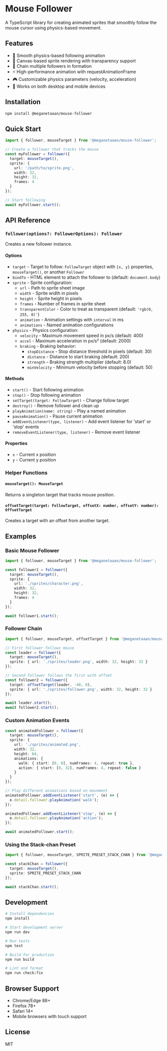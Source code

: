 # Mouse Follower

A TypeScript library for creating animated sprites that smoothly follow the mouse cursor using physics-based movement.

## Features

- 🎯 Smooth physics-based following animation
- 🎨 Canvas-based sprite rendering with transparency support
- 🔗 Chain multiple followers in formation
- ⚡ High-performance animation with requestAnimationFrame
- 🎮 Customizable physics parameters (velocity, acceleration)
- 📱 Works on both desktop and mobile devices

## Installation

```bash
npm install @meganetaaan/mouse-follower
```

## Quick Start

```typescript
import { follower, mouseTarget } from '@meganetaaan/mouse-follower';

// Create a follower that tracks the mouse
const myFollower = follower({
  target: mouseTarget(),
  sprite: {
    url: '/path/to/sprite.png',
    width: 32,
    height: 32,
    frames: 4
  }
});

// Start following
await myFollower.start();
```

## API Reference

### `follower(options?: FollowerOptions): Follower`

Creates a new follower instance.

#### Options

- `target` - Target to follow: `FollowTarget` object with `{x, y}` properties, `mouseTarget()`, or another `Follower`
- `bindTo` - HTML element to attach the follower to (default: `document.body`)
- `sprite` - Sprite configuration:
  - `url` - Path to sprite sheet image
  - `width` - Sprite width in pixels
  - `height` - Sprite height in pixels
  - `frames` - Number of frames in sprite sheet
  - `transparentColor` - Color to treat as transparent (default: `'rgb(0, 255, 0)'`)
  - `animation` - Animation settings with `interval` in ms
  - `animations` - Named animation configurations
- `physics` - Physics configuration:
  - `velocity` - Maximum movement speed in px/s (default: 400)
  - `accel` - Maximum acceleration in px/s² (default: 2000)
  - `braking` - Braking behavior:
    - `stopDistance` - Stop distance threshold in pixels (default: 30)
    - `distance` - Distance to start braking (default: 200)
    - `strength` - Braking strength multiplier (default: 8.0)
    - `minVelocity` - Minimum velocity before stopping (default: 50)

#### Methods

- `start()` - Start following animation
- `stop()` - Stop following animation
- `setTarget(target: FollowTarget)` - Change follow target
- `destroy()` - Remove follower and clean up
- `playAnimation(name: string)` - Play a named animation
- `pauseAnimation()` - Pause current animation
- `addEventListener(type, listener)` - Add event listener for 'start' or 'stop' events
- `removeEventListener(type, listener)` - Remove event listener

#### Properties

- `x` - Current x position
- `y` - Current y position

### Helper Functions

#### `mouseTarget(): MouseTarget`

Returns a singleton target that tracks mouse position.

#### `offsetTarget(target: FollowTarget, offsetX: number, offsetY: number): OffsetTarget`

Creates a target with an offset from another target.

## Examples

### Basic Mouse Follower

```typescript
import { follower, mouseTarget } from '@meganetaaan/mouse-follower';

const follower1 = follower({
  target: mouseTarget(),
  sprite: {
    url: './sprites/character.png',
    width: 32,
    height: 32,
    frames: 4
  }
});

await follower1.start();
```

### Follower Chain

```typescript
import { follower, mouseTarget, offsetTarget } from '@meganetaaan/mouse-follower';

// First follower follows mouse
const leader = follower({
  target: mouseTarget(),
  sprite: { url: './sprites/leader.png', width: 32, height: 32 }
});

// Second follower follows the first with offset
const follower2 = follower({
  target: offsetTarget(leader, -40, 0),
  sprite: { url: './sprites/follower.png', width: 32, height: 32 }
});

await leader.start();
await follower2.start();
```

### Custom Animation Events

```typescript
const animatedFollower = follower({
  target: mouseTarget(),
  sprite: {
    url: './sprites/animated.png',
    width: 32,
    height: 64,
    animations: {
      walk: { start: [0, 0], numFrames: 4, repeat: true },
      action: { start: [0, 32], numFrames: 4, repeat: false }
    }
  }
});

// Play different animations based on movement
animatedFollower.addEventListener('start', (e) => {
  e.detail.follower.playAnimation('walk');
});

animatedFollower.addEventListener('stop', (e) => {
  e.detail.follower.playAnimation('action');
});

await animatedFollower.start();
```

### Using the Stack-chan Preset

```typescript
import { follower, mouseTarget, SPRITE_PRESET_STACK_CHAN } from '@meganetaaan/mouse-follower';

const stackChan = follower({
  target: mouseTarget(),
  sprite: SPRITE_PRESET_STACK_CHAN
});

await stackChan.start();
```

## Development

```bash
# Install dependencies
npm install

# Start development server
npm run dev

# Run tests
npm test

# Build for production
npm run build

# Lint and format
npm run check:fix
```

## Browser Support

- Chrome/Edge 88+
- Firefox 78+
- Safari 14+
- Mobile browsers with touch support

## License

MIT